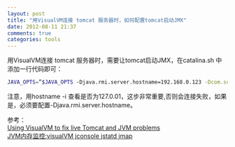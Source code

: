 ```yaml
---
layout: post
title: "用VisualVM连接 tomcat 服务器时，如何配置tomcat启动JMX"
date: 2012-08-11 21:37
comments: true
categories: tools
---
```

用VisualVM连接 tomcat 服务器时，需要让tomcat启动JMX，在catalina.sh 中添加一行代码即可：

``` bash
JAVA_OPTS=”$JAVA_OPTS -Djava.rmi.server.hostname=192.168.0.123 -Dcom.sun.management.jmxremote=true -Dcom.sun.management.jmxremote.port=8086 -Dcom.sun.management.jmxremote.ssl=false -Dcom.sun.management.jmxremote.authenticate=false
```
注意，用hostname -i 查看是否为127.0.01，这步非常重要,否则会连接失败，如果是，必须要配置-Djava.rmi.server.hostname。

参考：   
[Using VisualVM to fix live Tomcat and JVM problems](http://blog.tty.nl/2010/09/03/using-visualvm-to-fix-live-tomcat-and-jvm-problems/)  
[JVM内存监控:visualVM jconsole jstatd jmap](http://blog.csdn.net/linghunhong/article/details/6438572)